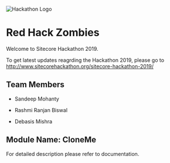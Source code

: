 ![Hackathon Logo](documentation/images/hackathon.png?raw=true "Hackathon Logo")

# Red Hack Zombies

Welcome to Sitecore Hackathon 2019.

To get latest updates reagrding the Hackathon 2019, please go to http://www.sitecorehackathon.org/sitecore-hackathon-2019/


## Team Members 

- Sandeep Mohanty

- Rashmi Ranjan Biswal

- Debasis Mishra
   

## Module Name: CloneMe

For detailed description please refer to documentation.
